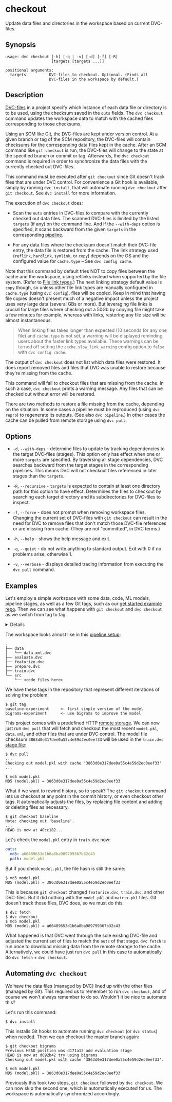 # checkout

Update data files and directories in the <abbr>workspace</abbr> based on current
DVC-files.

## Synopsis

```usage
usage: dvc checkout [-h] [-q | -v] [-d] [-f] [-R]
                    [targets [targets ...]]

positional arguments:
  targets          DVC-files to checkout. Optional. (Finds all
                   DVC-files in the workspace by default.)
```

## Description

[DVC-files](/doc/user-guide/dvc-file-format) in a <abbr>project</abbr> specify
which instance of each data file or directory is to be used, using the checksum
saved in the `outs` fields. The `dvc checkout` command updates the workspace
data to match with the <abbr>cached</abbr> files corresponding to those
checksums.

Using an SCM like Git, the DVC-files are kept under version control. At a given
branch or tag of the SCM repository, the DVC-files will contain checksums for
the corresponding data files kept in the cache. After an SCM command like
`git checkout` is run, the DVC-files will change to the state at the specified
branch or commit or tag. Afterwards, the `dvc checkout` command is required in
order to synchronize the data files with the currently checked out DVC-files.

This command must be executed after `git checkout` since Git doesn't track files
that are under DVC control. For convenience a Git hook is available, simply by
running `dvc install`, that will automate running `dvc checkout` after
`git checkout`. See `dvc install` for more information.

The execution of `dvc checkout` does:

- Scan the `outs` entries in DVC-files to compare with the currently checked out
  data files. The scanned DVC-files is limited by the listed `targets` (if any)
  on the command line. And if the `--with-deps` option is specified, it scans
  backward from the given `targets` in the corresponding
  [pipeline](/doc/command-reference/pipeline).

- For any data files where the checksum doesn't match their DVC-file entry, the
  data file is restored from the cache. The link strategy used (`reflink`,
  `hardlink`, `symlink`, or `copy`) depends on the OS and the configured value
  for `cache.type` – See `dvc config cache`.

Note that this command by default tries NOT to copy files between the cache and
the workspace, using reflinks instead when supported by the file system. (Refer
to
[File link types](/docs/user-guide/large-dataset-optimization#file-link-types-for-the-dvc-cache).)
The next linking strategy default value is `copy` though, so unless other file
link types are manually configured in `cache.type` (using `dvc config`), files
will be copied. Keep in mind that having file copies doesn't present much of a
negative impact unless the project uses very large data (several GBs or more).
But leveraging file links is crucial for large files where checking out a 50Gb
by copying file might take a few minutes for example, whereas with links,
restoring any file size will be almost instantaneous.

> When linking files takes longer than expected (10 seconds for any one file)
> and `cache.type` is not set, a warning will be displayed reminding users about
> the faster link types available. These warnings can be turned off setting the
> `cache.slow_link_warning` config option to `false` with `dvc config cache`.

The output of `dvc checkout` does not list which data files were restored. It
does report removed files and files that DVC was unable to restore because
they're missing from the <abbr>cache</abbr>.

This command will fail to checkout files that are missing from the cache. In
such a case, `dvc checkout` prints a warning message. Any files that can be
checked out without error will be restored.

There are two methods to restore a file missing from the cache, depending on the
situation. In some cases a pipeline must be reproduced (using `dvc repro`) to
regenerate its outputs. (See also `dvc pipeline`.) In other cases the cache can
be pulled from remote storage using `dvc pull`.

## Options

- `-d`, `--with-deps` - determine files to update by tracking dependencies to
  the target DVC-files (stages). This option only has effect when one or more
  `targets` are specified. By traversing all stage dependencies, DVC searches
  backward from the target stages in the corresponding pipelines. This means DVC
  will not checkout files referenced in later stages than the `targets`.

- `-R`, `--recursive` - `targets` is expected to contain at least one directory
  path for this option to have effect. Determines the files to checkout by
  searching each target directory and its subdirectories for DVC-files to
  inspect.

- `-f`, `--force` - does not prompt when removing workspace files. Changing the
  current set of DVC-files with `git checkout` can result in the need for DVC to
  remove files that don't match those DVC-file references or are missing from
  cache. (They are not "committed", in DVC terms.)

- `-h`, `--help` - shows the help message and exit.

- `-q`, `--quiet` - do not write anything to standard output. Exit with 0 if no
  problems arise, otherwise 1.

- `-v`, `--verbose` - displays detailed tracing information from executing the
  `dvc pull` command.

## Examples

Let's employ a simple <abbr>workspace</abbr> with some data, code, ML models,
pipeline stages, as well as a few Git tags, such as our
[get started example repo](https://github.com/iterative/example-get-started).
Then we can see what happens with `git checkout` and `dvc checkout` as we switch
from tag to tag.

<details>

### Click and expand to setup the project

Start by cloning our example repo if you don't already have it:

```dvc
$ git clone https://github.com/iterative/example-get-started
$ cd example-get-started
```

</details>

The workspace looks almost like in this
[pipeline setup](/doc/tutorials/pipelines):

```dvc
.
├── data
│   └── data.xml.dvc
├── evaluate.dvc
├── featurize.dvc
├── prepare.dvc
├── train.dvc
└── src
    └── <code files here>
```

We have these tags in the repository that represent different iterations of
solving the problem:

```dvc
$ git tag
baseline-experiment     <- first simple version of the model
bigrams-experiment      <- use bigrams to improve the model
```

This project comes with a predefined HTTP
[remote storage](/doc/command-reference/remote). We can now just run `dvc pull`
that will fetch and checkout the most recent `model.pkl`, `data.xml`, and other
files that are under DVC control. The model file checksum
`3863d0e317dee0a55c4e59d2ec0eef33` will be used in the `train.dvc`
[stage file](/doc/command-reference/run):

```dvc
$ dvc pull
...
Checking out model.pkl with cache '3863d0e317dee0a55c4e59d2ec0eef33'
...

$ md5 model.pkl
MD5 (model.pkl) = 3863d0e317dee0a55c4e59d2ec0eef33
```

What if we want to rewind history, so to speak? The `git checkout` command lets
us checkout at any point in the commit history, or even checkout other tags. It
automatically adjusts the files, by replacing file content and adding or
deleting files as necessary.

```dvc
$ git checkout baseline
Note: checking out 'baseline'.
...
HEAD is now at 40cc182...
```

Let's check the `model.pkl` entry in `train.dvc` now:

```yaml
outs:
  md5: a66489653d1b6a8ba989799367b32c43
  path: model.pkl
```

But if you check `model.pkl`, the file hash is still the same:

```dvc
$ md5 model.pkl
MD5 (model.pkl) = 3863d0e317dee0a55c4e59d2ec0eef33
```

This is because `git checkout` changed `featurize.dvc`, `train.dvc`, and other
DVC-files. But it did nothing with the `model.pkl` and `matrix.pkl` files. Git
doesn't track those files, DVC does, so we must do this:

```dvc
$ dvc fetch
$ dvc checkout
$ md5 model.pkl
MD5 (model.pkl) = a66489653d1b6a8ba989799367b32c43
```

What happened is that DVC went through the sole existing DVC-file and adjusted
the current set of files to match the `outs` of that stage. `dvc fetch` is run
once to download missing data from the remote storage to the <abbr>cache</abbr>.
Alternatively, we could have just run `dvc pull` in this case to automatically
do `dvc fetch` + `dvc checkout`.

## Automating `dvc checkout`

We have the data files (managed by DVC) lined up with the other files (managed
by Git). This required us to remember to run `dvc checkout`, and of course we
won't always remember to do so. Wouldn't it be nice to automate this?

Let's run this command:

```dvc
$ dvc install
```

This installs Git hooks to automate running `dvc checkout` (or `dvc status`)
when needed. Then we can checkout the master branch again:

```dvc
$ git checkout bigrams
Previous HEAD position was d171a12 add evaluation stage
HEAD is now at d092b42 try using bigrams
Checking out model.pkl with cache '3863d0e317dee0a55c4e59d2ec0eef33'.

$ md5 model.pkl
MD5 (model.pkl) = 3863d0e317dee0a55c4e59d2ec0eef33
```

Previously this took two steps, `git checkout` followed by `dvc checkout`. We
can now skip the second one, which is automatically executed for us. The
workspace is automatically synchronized accordingly.
